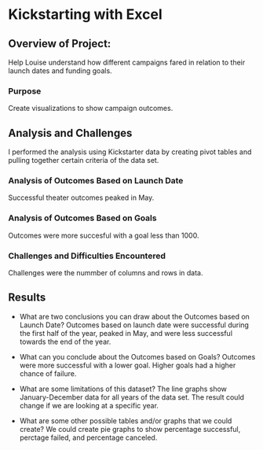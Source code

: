 # Kickstarting with Excel

## Overview of Project: 
Help Louise understand how different campaigns fared in relation to their launch dates and funding goals.

### Purpose
Create visualizations to show campaign outcomes.

## Analysis and Challenges
I performed the analysis using Kickstarter data by creating pivot tables and pulling together certain
criteria of the data set. 

### Analysis of Outcomes Based on Launch Date
Successful theater outcomes peaked in May. 

### Analysis of Outcomes Based on Goals
Outcomes were more succesful with a goal less than 1000.


### Challenges and Difficulties Encountered
Challenges were the nummber of columns and rows in data.

## Results

- What are two conclusions you can draw about the Outcomes based on Launch Date?
Outcomes based on launch date were successful during the first half of the year, peaked in May, and were less
successful  towards the end of the year.

- What can you conclude about the Outcomes based on Goals?
Outcomes were more successful with a lower goal. Higher goals had a higher chance of failure. 

- What are some limitations of this dataset? 
The line graphs show January-December data for all years of the data set. The result could change if we are 
looking at a specific year.

- What are some other possible tables and/or graphs that we could create?
We could create pie graphs to show percentage successful, perctage failed, and percentage canceled.
